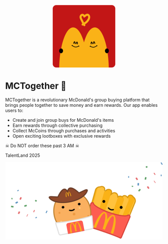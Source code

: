<div align="center">
  <a href="#">
    <picture>
      <img src="assets/logomt.png" width="200" alt="McTogether logo">
    </picture>
  </a>
</div>

# MCTogether 🍔

MCTogether is a revolutionary McDonald's group buying platform that brings people together to save money and earn rewards. Our app enables users to:

- Create and join group buys for McDonald's items
- Earn rewards through collective purchasing
- Collect McCoins through purchases and activities
- Open exciting lootboxes with exclusive rewards

☠ Do NOT order these past 3 AM ☠

TalentLand 2025

<div align="center">
  <a href="#">
    <picture>
      <img src="assets/celebrate.png" width="512" alt="Yay">
    </picture>
  </a>
</div>
